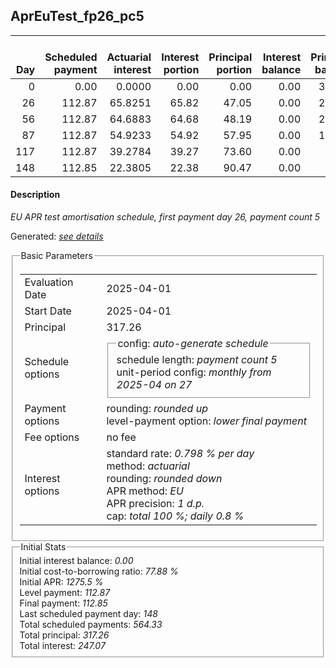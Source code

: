 <h2>AprEuTest_fp26_pc5</h2>
<table>
    <thead style="vertical-align: bottom;">
        <th style="text-align: right;">Day</th>
        <th style="text-align: right;">Scheduled payment</th>
        <th style="text-align: right;">Actuarial interest</th>
        <th style="text-align: right;">Interest portion</th>
        <th style="text-align: right;">Principal portion</th>
        <th style="text-align: right;">Interest balance</th>
        <th style="text-align: right;">Principal balance</th>
        <th style="text-align: right;">Total actuarial interest</th>
        <th style="text-align: right;">Total interest</th>
        <th style="text-align: right;">Total principal</th>
    </thead>
    <tr style="text-align: right;">
        <td class="ci00">0</td>
        <td class="ci01" style="white-space: nowrap;">0.00</td>
        <td class="ci02">0.0000</td>
        <td class="ci03">0.00</td>
        <td class="ci04">0.00</td>
        <td class="ci05">0.00</td>
        <td class="ci06">317.26</td>
        <td class="ci07">0.0000</td>
        <td class="ci08">0.00</td>
        <td class="ci09">0.00</td>
    </tr>
    <tr style="text-align: right;">
        <td class="ci00">26</td>
        <td class="ci01" style="white-space: nowrap;">112.87</td>
        <td class="ci02">65.8251</td>
        <td class="ci03">65.82</td>
        <td class="ci04">47.05</td>
        <td class="ci05">0.00</td>
        <td class="ci06">270.21</td>
        <td class="ci07">65.8251</td>
        <td class="ci08">65.82</td>
        <td class="ci09">47.05</td>
    </tr>
    <tr style="text-align: right;">
        <td class="ci00">56</td>
        <td class="ci01" style="white-space: nowrap;">112.87</td>
        <td class="ci02">64.6883</td>
        <td class="ci03">64.68</td>
        <td class="ci04">48.19</td>
        <td class="ci05">0.00</td>
        <td class="ci06">222.02</td>
        <td class="ci07">130.5134</td>
        <td class="ci08">130.50</td>
        <td class="ci09">95.24</td>
    </tr>
    <tr style="text-align: right;">
        <td class="ci00">87</td>
        <td class="ci01" style="white-space: nowrap;">112.87</td>
        <td class="ci02">54.9233</td>
        <td class="ci03">54.92</td>
        <td class="ci04">57.95</td>
        <td class="ci05">0.00</td>
        <td class="ci06">164.07</td>
        <td class="ci07">185.4367</td>
        <td class="ci08">185.42</td>
        <td class="ci09">153.19</td>
    </tr>
    <tr style="text-align: right;">
        <td class="ci00">117</td>
        <td class="ci01" style="white-space: nowrap;">112.87</td>
        <td class="ci02">39.2784</td>
        <td class="ci03">39.27</td>
        <td class="ci04">73.60</td>
        <td class="ci05">0.00</td>
        <td class="ci06">90.47</td>
        <td class="ci07">224.7150</td>
        <td class="ci08">224.69</td>
        <td class="ci09">226.79</td>
    </tr>
    <tr style="text-align: right;">
        <td class="ci00">148</td>
        <td class="ci01" style="white-space: nowrap;">112.85</td>
        <td class="ci02">22.3805</td>
        <td class="ci03">22.38</td>
        <td class="ci04">90.47</td>
        <td class="ci05">0.00</td>
        <td class="ci06">0.00</td>
        <td class="ci07">247.0955</td>
        <td class="ci08">247.07</td>
        <td class="ci09">317.26</td>
    </tr>
</table>
<h4>Description</h4>
<p><i>EU APR test amortisation schedule, first payment day 26, payment count 5</i></p>
<p>Generated: <i><a href="../GeneratedDate.html">see details</a></i></p>
<fieldset><legend>Basic Parameters</legend>
<table>
    <tr>
        <td>Evaluation Date</td>
        <td>2025-04-01</td>
    </tr>
    <tr>
        <td>Start Date</td>
        <td>2025-04-01</td>
    </tr>
    <tr>
        <td>Principal</td>
        <td>317.26</td>
    </tr>
    <tr>
        <td>Schedule options</td>
        <td>
            <fieldset>
                <legend>config: <i>auto-generate schedule</i></legend>
                <div>schedule length: <i><i>payment count</i> 5</i></div>
                <div>unit-period config: <i>monthly from 2025-04 on 27</i></div>
            </fieldset>
        </td>
    </tr>
    <tr>
        <td>Payment options</td>
        <td>
            <div>
                <div>rounding: <i>rounded up</i></div>
                <div>level-payment option: <i>lower&nbsp;final&nbsp;payment</i></div>
            </div>
        </td>
    </tr>
    <tr>
        <td>Fee options</td>
        <td>no fee
        </td>
    </tr>
    <tr>
        <td>Interest options</td>
        <td>
            <div>
                <div>standard rate: <i>0.798 % per day</i></div>
                <div>method: <i>actuarial</i></div>
                <div>rounding: <i>rounded down</i></div>
                <div>APR method: <i>EU</i></div>
                <div>APR precision: <i>1 d.p.</i></div>
                <div>cap: <i>total 100 %; daily 0.8 %</div>
            </div>
        </td>
    </tr>
</table></fieldset>
<fieldset><legend>Initial Stats</legend>
<div>
    <div>Initial interest balance: <i>0.00</i></div>
    <div>Initial cost-to-borrowing ratio: <i>77.88 %</i></div>
    <div>Initial APR: <i>1275.5 %</i></div>
    <div>Level payment: <i>112.87</i></div>
    <div>Final payment: <i>112.85</i></div>
    <div>Last scheduled payment day: <i>148</i></div>
    <div>Total scheduled payments: <i>564.33</i></div>
    <div>Total principal: <i>317.26</i></div>
    <div>Total interest: <i>247.07</i></div>
</div></fieldset>